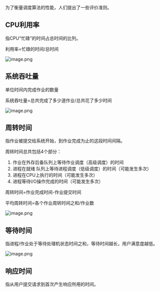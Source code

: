

为了衡量调度算法的性能，人们提出了一些评价准则。

## CPU利用率

指CPU“忙碌”的时间占总时间的比列。

利用率=忙碌的时间/总时间

![image.png](https://pic.rmb.bdstatic.com/bjh/e236732ef8355be7c6a0ecbbcecf6c66.jpeg)

##  系统吞吐量

单位时间内完成作业的数量

系统吞吐量=总共完成了多少道作业/总共花了多少时间

![image.png](https://pic.rmb.bdstatic.com/bjh/4efe827a880a75fa430e23a3641f60f7.jpeg)

##  周转时间

指作业被提交给系统开始，到作业完成为止的这段时间间隔。

周转时间总共包括4个部分：

1. 作业在外存后备队列上等待作业调度（高级调度）的时间
2. 进程在就绪 队列上等待进程调度（低级调度）的时间（可能发生多次）
3. 进程在CPU上执行的时间（可能发生多次）
4. 进程等待I/O操作完成的时间（可能发生多次）

周转时间=作业完成时间-作业提交时间

平均周转时间=各个作业周转时间之和/作业数

![image.png](https://pic.rmb.bdstatic.com/bjh/9422621c3a2fe5c5571b46fdd0800d1f.jpeg)

##  等待时间

指进程/作业处于等待处理机状态时间之和，等待时间越长，用户满意度越低。

![image.png](https://pic.rmb.bdstatic.com/bjh/2d793aa8affbadfd01b21c848c63f9b5.jpeg)

##  响应时间

指从用户提交请求到首次产生响应所用的时间。